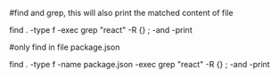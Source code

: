 #find and grep, this will also print the matched content of file

find . -type f -exec grep "react" -R {} \; -and -print

#only find in file package.json

find . -type f -name package.json -exec grep "react" -R {} \; -and -print
